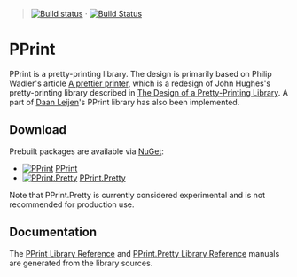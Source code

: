 > [![Build status](https://ci.appveyor.com/api/projects/status/447fpiqn9o2wcdk6)](https://ci.appveyor.com/project/VesaKarvonen/pprint) &#xb7; [![Build Status](https://travis-ci.org/VesaKarvonen/PPrint.svg?branch=master)](https://travis-ci.org/VesaKarvonen/PPrint)

# PPrint

PPrint is a pretty-printing library.  The design is primarily based on Philip
Wadler's article
[A prettier printer](http://homepages.inf.ed.ac.uk/wadler/topics/language-design.html),
which is a redesign of John Hughes's pretty-printing library described in
[The Design of a Pretty-Printing Library](http://citeseerx.ist.psu.edu/viewdoc/summary?doi=10.1.1.38.8777).
A part of [Daan Leijen](http://research.microsoft.com/en-us/people/daan/)'s
PPrint library has also been implemented.

## Download

Prebuilt packages are available via [NuGet](http://www.nuget.org/):

* [![PPrint](http://img.shields.io/nuget/v/PPrint.svg?style=flat)](http://www.nuget.org/packages/PPrint/) [PPrint](http://www.nuget.org/packages/PPrint/)
* [![PPrint.Pretty](http://img.shields.io/nuget/v/PPrint.Pretty.svg?style=flat)](http://www.nuget.org/packages/PPrint.Pretty/) [PPrint.Pretty](http://www.nuget.org/packages/PPrint.Pretty/)

Note that PPrint.Pretty is currently considered experimental and is not
recommended for production use.

## Documentation

The [PPrint Library Reference](http://vesakarvonen.github.io/PPrint/PPrint.html)
and
[PPrint.Pretty Library Reference](http://vesakarvonen.github.io/PPrint/PPrint.Pretty.html)
manuals are generated from the library sources.
